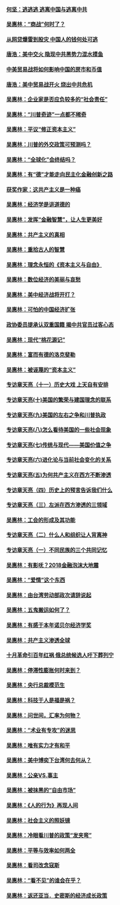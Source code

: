 #### [何坚：逃逃逃 逃离中国与逃离中共](../pages/nsc423/n10592891.md?t=10131431) 

#### [吴惠林：“商战”何时了？](../pages/nsc423/n10573558.md?t=10131431) 

#### [从网贷爆雷到股灾 中国人的钱何处可逃](../pages/nsc423/n10572800.md?t=10131431) 

#### [唐浩：美中交火 隐现中共黑势力混水摸鱼](../pages/nsc423/n10544040.md?t=10131431) 

#### [中美贸易战将如何影响中国的房市和币值](../pages/nsc423/n10543697.md?t=10131431) 

#### [唐浩：美中贸易战开火 烧出中共危机](../pages/nsc423/n10540126.md?t=10131431) 

#### [吴惠林：企业家是否应负较多的“社会责任”](../pages/nsc423/n10535022.md?t=10131431) 

#### [吴惠林：“川普奇迹”一点都不稀奇](../pages/nsc423/n10512808.md?t=10131431) 

#### [吴惠林：平议“修正资本主义”](../pages/nsc423/n10495724.md?t=10131431) 

#### [吴惠林：川普的外交政策可预测吗？](../pages/nsc423/n10462387.md?t=10131431) 

#### [吴惠林：“全球化”会终结吗？](../pages/nsc423/n10452838.md?t=10131431) 

#### [吴惠林：有“德”才能走向民主化金融创新之路](../pages/nsc423/n10432292.md?t=10131431) 

#### [获奖作家：这共产主义是一种癌](../pages/nsc423/n10431541.md?t=10131431) 

#### [吴惠林：经济学是讲道德的](../pages/nsc423/n10398014.md?t=10131431) 

#### [吴惠林：发挥“金融智慧”，让人生更美好](../pages/nsc423/n10375019.md?t=10131431) 

#### [吴惠林：共产主义的真相](../pages/nsc423/n10351394.md?t=10131431) 

#### [吴惠林：重拾古人的智慧](../pages/nsc423/n10337691.md?t=10131431) 

#### [吴惠林：理念永恒的《资本主义与自由》](../pages/nsc423/n10316274.md?t=10131431) 

#### [吴惠林：数位经济的美丽与哀愁](../pages/nsc423/n10292946.md?t=10131431) 

#### [吴惠林：美中经济战将开打？](../pages/nsc423/n10258825.md?t=10131431) 

#### [吴惠林：可怕的中国经济扩张](../pages/nsc423/n10219147.md?t=10131431) 

#### [政协委员提承认双重国籍 揭中共官员过客心态](../pages/nsc423/n10208809.md?t=10131431) 

#### [吴惠林：现代“桃花源记”](../pages/nsc423/n10185234.md?t=10131431) 

#### [吴惠林：富而有德的洛克斐勒](../pages/nsc423/n10142264.md?t=10131431) 

#### [吴惠林：被诬蔑的“资本主义”](../pages/nsc423/n10124816.md?t=10131431) 

#### [专访章天亮（十一）历史大戏 上天自有安排](../pages/nsc423/n10094905.md?t=10131431) 

#### [专访章天亮(十)美国的繁荣与建国理念的联系](../pages/nsc423/n10094899.md?t=10131431) 

#### [专访章天亮(九)美国的左右之争和川普执政](../pages/nsc423/n10094889.md?t=10131431) 

#### [专访章天亮(八)怎么看待美国的一些社会现象](../pages/nsc423/n10094857.md?t=10131431) 

#### [专访章天亮(七)传统与现代——美国价值之争](../pages/nsc423/n10093140.md?t=10131431) 

#### [专访章天亮(六)进化论与当前社会变化的关系](../pages/nsc423/n10092036.md?t=10131431) 

#### [专访章天亮(五)为何共产主义在西方不断渗透](../pages/nsc423/n10083620.md?t=10131431) 

#### [专访章天亮（四）历史上的预言告诉我们什么](../pages/nsc423/n10083606.md?t=10131431) 

#### [专访章天亮（三）左派在西方渗透的三领域](../pages/nsc423/n10081115.md?t=10131431) 

#### [吴惠林：工会的形成及其功能](../pages/nsc423/n10080633.md?t=10131431) 

#### [专访章天亮（二）什么人和组织让人背离神](../pages/nsc423/n10076637.md?t=10131431) 

#### [专访章天亮（一）不同民族的三个共同记忆](../pages/nsc423/n10074188.md?t=10131431) 

#### [吴惠林：有影呒？2018金融泡沫大地震](../pages/nsc423/n10040534.md?t=10131431) 

#### [吴惠林：“爱情”这个东西](../pages/nsc423/n10019423.md?t=10131431) 

#### [吴惠林：由台湾劳动部政次请辞说起](../pages/nsc423/n9979679.md?t=10131431) 

#### [吴惠林：五鬼搬运如何了？](../pages/nsc423/n9925338.md?t=10131431) 

#### [吴惠林：有感于本年诺贝尔经济学奖](../pages/nsc423/n9871883.md?t=10131431) 

#### [吴惠林：共产主义渗透全球](../pages/nsc423/n9812748.md?t=10131431) 

#### [十月革命引百年红祸 俄总统候选人吁下葬列宁](../pages/nsc423/n9810182.md?t=10131431) 

#### [吴惠林：停滞性膨胀何时来到？](../pages/nsc423/n9764136.md?t=10131431) 

#### [吴惠林：央行总裁模范生](../pages/nsc423/n9728134.md?t=10131431) 

#### [吴惠林：科技于人是福是祸？](../pages/nsc423/n9672982.md?t=10131431) 

#### [吴惠林：问世间，汇率为何物？](../pages/nsc423/n9621788.md?t=10131431) 

#### [吴惠林：“术业有专攻”的迷思](../pages/nsc423/n9580363.md?t=10131431) 

#### [吴惠林：唯有实力才有和平](../pages/nsc423/n9529599.md?t=10131431) 

#### [吴惠林：美中博奕下台湾何去何从？](../pages/nsc423/n9483598.md?t=10131431) 

#### [吴惠林：公亲VS.事主](../pages/nsc423/n9425637.md?t=10131431) 

#### [吴惠林：被抹黑的“自由市场”](../pages/nsc423/n9351545.md?t=10131431) 

#### [吴惠林：《人的行为》再现人间](../pages/nsc423/n9296339.md?t=10131431) 

#### [吴惠林：社会主义的照妖镜](../pages/nsc423/n9243460.md?t=10131431) 

#### [吴惠林：冷眼看川普的政策“发夹弯”](../pages/nsc423/n9120684.md?t=10131431) 

#### [吴惠林：平等与效率如何两全](../pages/nsc423/n9075430.md?t=10131431) 

#### [吴惠林：看司改念寇斯](../pages/nsc423/n9024915.md?t=10131431) 

#### [吴惠林：“看不见”的谁会在乎？](../pages/nsc423/n8977488.md?t=10131431) 

#### [吴惠林：返还亚当．史密斯的经济成长政策](../pages/nsc423/n8931896.md?t=10131431) 

